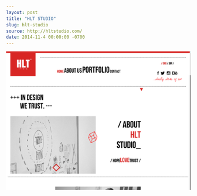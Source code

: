 ```yaml
---
layout: post
title: "HLT STUDIO"
slug: hlt-studio
source: http://hltstudio.com/
date: 2014-11-4 00:00:00 -0700
---
```


<img src="/screenshots/hlt-studio.jpg">
